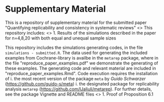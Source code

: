 # Supplementary Material
This is a repository of supplementary material for the submitted paper "Quantifying replicability and consistency in systematic reviews"
<> This repository includes:
<> 1. Results of the simulations described in the paper for n=4,8,20 with both equal and unequal sample sizes

This repository includes the simulations generating codes, in the file `simulations - submitted.R`.
The data used for generating the included examples from Cochrane-library is availbe in the `metarep` package, where in the file "reproduce_paper_examples.pdf" we demonstrate the generating of these examples. The generating code and relevant material are included in "reproduce_paper_examples.Rmd". Code execution requires the installation of 
i. the most recent version of the package `meta` by *Guido Schwarzer*
(https://github.com/guido-s/meta)
i. the designated package for replicability analysis `metarep` (https://github.com/IJaljuli/metarep). For further details, see the package Vignette and README files
<> 1. Proof of Proposition 6.1
